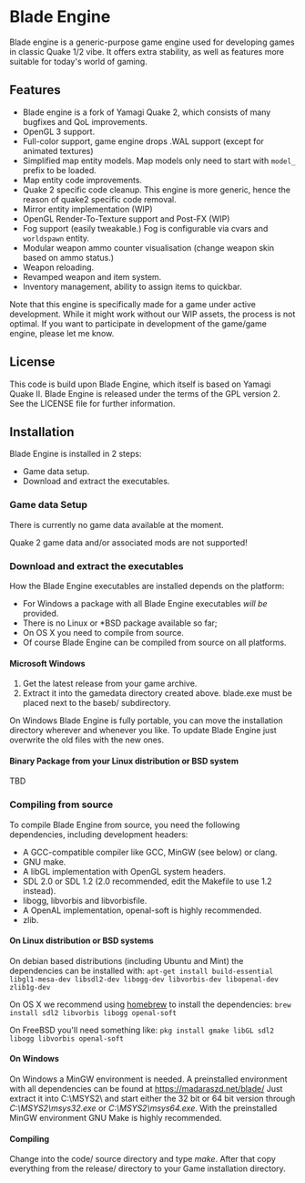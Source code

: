 # Blade Engine

Blade engine is a generic-purpose game engine used for developing games in classic Quake 1/2 vibe. It offers extra stability, 
as well as features more suitable for today's world of gaming. 

## Features

- Blade engine is a fork of Yamagi Quake 2, which consists of many bugfixes and QoL improvements.
- OpenGL 3 support.
- Full-color support, game engine drops .WAL support (except for animated textures)
- Simplified map entity models. Map models only need to start with `model_` prefix to be loaded.
- Map entity code improvements.
- Quake 2 specific code cleanup. This engine is more generic, hence the reason of quake2 specific code removal.
- Mirror entity implementation (WIP)
- OpenGL Render-To-Texture support and Post-FX (WIP)
- Fog support (easily tweakable.) Fog is configurable via cvars and `worldspawn` entity.
- Modular weapon ammo counter visualisation (change weapon skin based on ammo status.)
- Weapon reloading.
- Revamped weapon and item system.
- Inventory management, ability to assign items to quickbar.

Note that this engine is specifically made for a game under active development. While it might work without our WIP assets, the process is not optimal.
If you want to participate in development of the game/game engine, please let me know.

## License

This code is build upon Blade Engine, which itself is based on Yamagi Quake II. 
Blade Engine is released under the terms of the GPL version 2. See the
LICENSE file for further information.

## Installation

Blade Engine is installed in 2 steps:

- Game data setup.
- Download and extract the executables.

### Game data Setup

There is currently no game data available at the moment.

Quake 2 game data and/or associated mods are not supported!

### Download and extract the executables

How the Blade Engine executables are installed depends on the platform:

- For Windows a package with all Blade Engine executables *will be* provided.
- There is no Linux or *BSD package available so far;
- On OS X you need to compile from source.
- Of course Blade Engine can be compiled from source on all platforms.


#### Microsoft Windows

1. Get the latest release from your game archive.
2. Extract it into the gamedata directory created above. blade.exe must be
   placed next to the baseb/ subdirectory.

On Windows Blade Engine is fully portable, you can move the installation
directory wherever and whenever you like. To update Blade Engine just
overwrite the old files with the new ones.


#### Binary Package from your Linux distribution or BSD system

TBD

### Compiling from source

To compile Blade Engine from source, you need the following dependencies,
including development headers:

- A GCC-compatible compiler like GCC, MinGW (see below) or clang.
- GNU make.
- A libGL implementation with OpenGL system headers.
- SDL 2.0 or SDL 1.2 (2.0 recommended, edit the Makefile to use 1.2 instead).
- libogg, libvorbis and libvorbisfile.
- A OpenAL implementation, openal-soft is highly recommended.
- zlib.

#### On Linux distribution or BSD systems

On debian based distributions (including Ubuntu and Mint) the dependencies can
be installed with: `apt-get install build-essential libgl1-mesa-dev libsdl2-dev
libogg-dev libvorbis-dev libopenal-dev zlib1g-dev`

On OS X we recommend using [homebrew](https://brew.sh) to install the
dependencies: `brew install sdl2 libvorbis libogg openal-soft`

On FreeBSD you'll need something like: `pkg install gmake libGL sdl2 libogg
libvorbis openal-soft`


#### On Windows

On Windows a MinGW environment is needed. A preinstalled environment with all
dependencies can be found at https://madaraszd.net/blade/
Just extract it into C:\MSYS2\ and start either the 32 bit or 64 bit version
through *C:\MSYS2\msys32.exe* or *C:\MSYS2\msys64.exe*. With the preinstalled
MinGW environment GNU Make is highly recommended.


#### Compiling

Change into the code/ source directory and type *make*. 
After that copy everything from the release/
directory to your Game installation directory.
